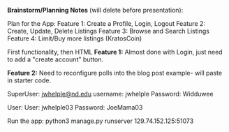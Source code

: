 <b>Brainstorm/Planning Notes</b> (will delete before presentation):

Plan for the App: 
Feature 1: Create a Profile, Login, Logout
Feature 2: Create, Update, Delete Listings
Feature 3: Browse and Search Listings
Feature 4: Limit/Buy more listings (KratosCoin)

First functionality, then HTML
<b>Feature 1:</b>
Almost done with Login, just need to add a "create account" button.

<b>Feature 2:</b>
Need to reconfigure polls into the blog post example- will paste in starter code.

SuperUser:
jwhelple@nd.edu
username: jwhelple
Password: Widduwee

User:
User: jwhelple03
Password: JoeMama03

Run the app: python3 manage.py runserver 129.74.152.125:51073
